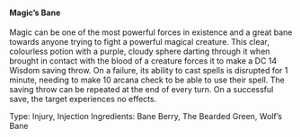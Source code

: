#### Magic’s Bane
Magic can be one of the most powerful forces in existence and a great bane towards anyone trying to fight a powerful magical creature. This clear, colourless potion with a purple, cloudy sphere darting through it when brought in contact with the blood of a creature forces it to make a DC 14 Wisdom saving throw. On a failure, its ability to cast spells is disrupted for 1 minute, needing to make 10 arcana check to be able to use their spell. The saving throw can be repeated at the end of every turn. On a successful save, the target experiences no effects.

Type: Injury, Injection
Ingredients: Bane Berry, The Bearded Green, Wolf’s Bane
